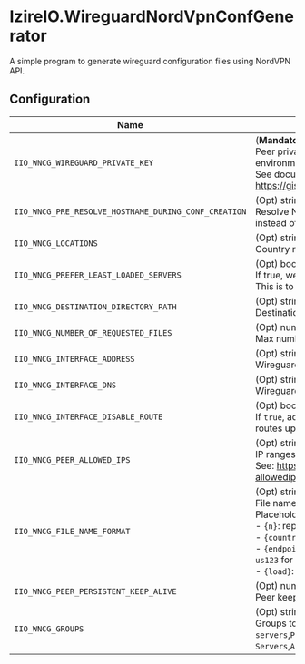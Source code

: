 # IzireIO.WireguardNordVpnConfGenerator
A simple program to generate wireguard configuration files using NordVPN API.

## Configuration

| **Name**                                             | **Description**                                                                                                                                                                                                                                                                                                                                                                                 |
|------------------------------------------------------|-------------------------------------------------------------------------------------------------------------------------------------------------------------------------------------------------------------------------------------------------------------------------------------------------------------------------------------------------------------------------------------------------|
| `IIO_WNCG_WIREGUARD_PRIVATE_KEY`                     | (**Mandatory**) string: Base64 encoded           <br> Peer private key. Can be obtained using few CLI commands in a Linux environment.<br>See document: https://gist.github.com/bluewalk/7b3db071c488c82c604baf76a42eaad3                                                                                                                                                                       |
| `IIO_WNCG_PRE_RESOLVE_HOSTNAME_DURING_CONF_CREATION` | (Opt) string, default: false <br> Resolve NordVPN DNS during configuration file creation. Then use IP instead of FQDN to generate file                                                                                                                                                                                                                                                          |
| `IIO_WNCG_LOCATIONS`                                 | (Opt) string, default: None (comma separated values)   <br> Country name(s) to filter selected vpn servers (ex: `Canada, UnitedStates`)                                                                                                                                                                                                                                                         |
| `IIO_WNCG_PREFER_LEAST_LOADED_SERVERS`               | (Opt) boolean, default: `true`                        <br> If true, we will sort vpn servers by load in an ascending manner.<br>This is to select least loaded servers first.                                                                                                                                                                                                                   |
| `IIO_WNCG_DESTINATION_DIRECTORY_PATH`                | (Opt) string, default: `.`                            <br> Destination directory for generated files                                                                                                                                                                                                                                                                                            |
| `IIO_WNCG_NUMBER_OF_REQUESTED_FILES`                 | (Opt) number, default: `1`                            <br> Max number of file to generate. `-1` to generate all files.                                                                                                                                                                                                                                                                          |
| `IIO_WNCG_INTERFACE_ADDRESS`                         | (Opt) string, default: `10.5.0.2/32`                  <br> Wireguard interface address                                                                                                                                                                                                                                                                                                          |
| `IIO_WNCG_INTERFACE_DNS`                             | (Opt) string, default: `103.86.96.100, 103.86.99.100` <br> Wireguard interface DNS, by default uses NordVpn's                                                                                                                                                                                                                                                                                   |
| `IIO_WNCG_INTERFACE_DISABLE_ROUTE`                   | (Opt) boolean, default: `false` <br> If `true`, add `Table = off` to the `[Interface]` section to disable installation of routes upon wireguard connection.                                                                                                                                                                                                                                     |
| `IIO_WNCG_PEER_ALLOWED_IPS`                          | (Opt) string, default: `0.0.0.0/0`                    <br> IP ranges to go through the VPN, by default: everything.<br>See: https://www.procustodibus.com/blog/2021/03/wireguard-allowedips-calculator/                                                                                                                                                                                         |
| `IIO_WNCG_FILE_NAME_FORMAT`                          | (Opt) string, default: `wg{n}.conf`                   <br> File name format to use for generated files. <br>Placeholders:<br>- `{n}`: replaced by generated file index (0 to n)<br>- `{country}`: replaced by country name<br>- `{endpointId`: replaced by the subdomain identifying the endpoint (ex: `us123` for `us123.nordvpn.com`)<br>- `{load}`:  current endpoint load (1 to 100)        |
| `IIO_WNCG_PEER_PERSISTENT_KEEP_ALIVE`                | (Opt) number, default: `25`                           <br> Peer keep alive property                                                                                                                                                                                                                                                                                                             |
| `IIO_WNCG_GROUPS`                                    | (Opt) string, default: None (comma separated values)  <br> Groups to filter selected vpn servers (values: `Standard VPN servers`,`P2P`,`Europe`,`The Americas`,`Dedicated IP`,`Asia Pacific`,`Obfuscated Servers`,`Africa`,`the Middle East and India`,`Onion Over VPN`,`Double VPN`)                                                                                                           |

